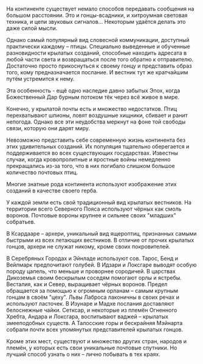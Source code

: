 На континенте существует немало способов передавать сообщения на большом расстоянии. Это и гонцы-всадники, и хитроумная световая техника, и цепи звуковых сигналов... Некоторым удаётся делать это даже силой мысли.

Однако самый популярный вид словесной коммуникации, доступный практически каждому – птицы. Специально выведенные и обученные разновидности крылатых созданий, способные находить адресата в любой части света и возвращаться после того обратно к отправителю. Достаточно просто прикоснуться к своему гонцу и представить образ того, кому предназначается послание. И вестник тут же кратчайшим путём устремится к нему.

Эта особенность - ещё одно наследие давно забытых Эпох, когда Божественный Дар бурным потоком тёк через всё живое в мире.

Конечно, у крылатой почты есть и множество недостатков. Птиц перехватывают шпионы, ловят воздушные хищники, сбивает и ранит непогода. Однако все эти неудобства меркнут на фоне той свободы связи, которую они дарят миру. 

Невозможно представить себе современную жизнь континента без этих удивительных созданий. Их популяция тщательно оберегается и поддерживается во всех существующих государствах. Известны случаи, когда кровопролитные и яростные войны немедленно прекращались из-за того, что в них погибало слишком большое количество почтовых птиц.

Многие знатные рода континента используют изображение этих созданий в качестве своего герба.

У каждой земли есть свой традиционный вид крылатых вестников. На территории всего Северного Пояса используют чёрных как смоль воронов. Почтовые вороны крупнее и сильнее своих "младших" собратьев.

В Ксардааре – архери, уникальный вид ящероптиц, признанных самыми быстрыми из всех летающих вестников. В отличие от прочих крылатых гонцов, архери не служат никому, кроме своих покровителей.

В Серебряных Городах и Эйнладе используют сов. Тарос, Бенд и Вейлмарк предпочитают голубей. В Идзари и Локсгаре выводят особую породу цапель, что меньше и проворнее сородичей. В царствах Дикоземья своим бескрылым соседям помогают орлы и ястребы. Весталия, как и Север, выращивает чёрных воронов. Предел обращается за помощью к огромным орланам – самым крупным гонцам в своём "цеху". Львы Лаброса лаконичны в своих речах и используют ласточек. В Изунаре и Мадхе послания доставляют белоснежные чайки. Сетксар, и некоторые из племён Огненного Хребта, Андара и Локсгара, воспитывают ваджей – крылатых змееподобных существ. А Талосские горы и бескрайняя Мэйнарта собрали почти всех упомянутых представителей крылатых гонцов.

Кроме этих мест, существуют и множество других стран, народов и племён, у которых есть свои уникальные почтовые спутники. Но лучший способ узнать о них – лично побывать в тех краях.
